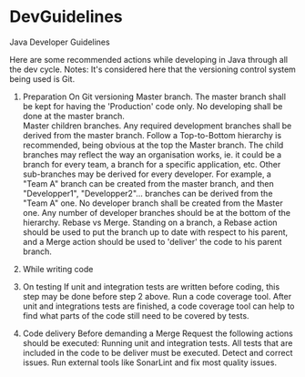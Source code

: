 # DevGuidelines
Java Developer Guidelines

Here are some recommended actions while developing in Java through all the dev cycle.
Notes: It's considered here that the versioning control system being used is Git.

1) Preparation
   On Git versioning
     Master branch.
       The master branch shall be kept for having the 'Production' code only.
       No developing shall be done at the master branch.       
     Master children branches.
       Any required development branches shall be derived from the master branch.
       Follow a Top-to-Bottom hierarchy is recommended, being obvious at the top the Master branch.
       The child branches may reflect the way an organisation works, ie. it could be a branch for every team, a branch for a specific application, etc.
       Other sub-branches may be derived for every developer. For example, a "Team A" branch can be created from the master branch, and then "Developper1", "Developper2"... branches can be derived from the "Team A" one.
       No developer branch shall be created from the Master one.
       Any number of developer branches should be at the bottom of the hierarchy.
     Rebase vs Merge.
       Standing on a branch, a Rebase action should be used to put the branch up to date with respect to his parent, and a Merge action should be used to 'deliver' the code to his parent branch.
3) While writing code
   
4) On testing
   If unit and integration tests are written before coding, this step may be done before step 2 above.
   Run a code coverage tool. After unit and integrations tests are finished, a code coverage tool can help to find what parts of the code still need to be covered by tests.
5) Code delivery
   Before demanding a Merge Request the following actions should be executed:
     Running unit and integration tests. All tests that are included in the code to be deliver must be executed.
     Detect and correct issues. Run external tools like SonarLint and fix most quality issues.
     
